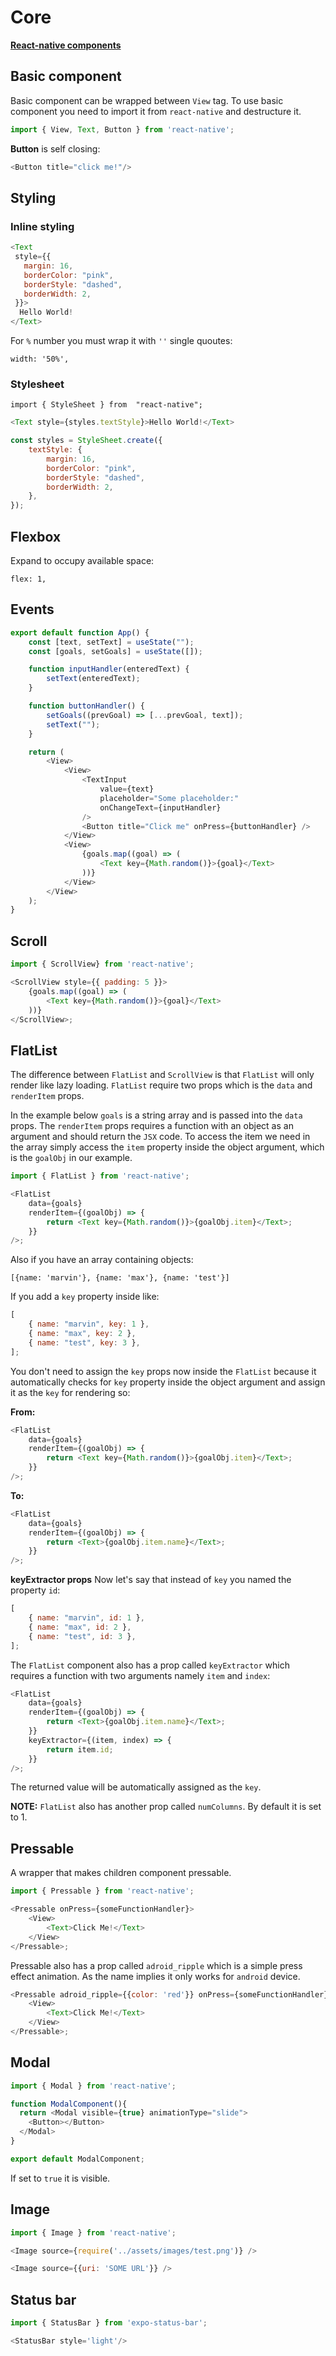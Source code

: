 # Core

**[React-native components](https://reactnative.dev/docs/components-and-apis)**

## Basic component

Basic component can be wrapped between `View` tag. To use basic component you need to import it from `react-native` and destructure it.

```javascript
import { View, Text, Button } from 'react-native';
```

**Button** is self closing:
```javascript
<Button title="click me!"/>
```

## Styling

### Inline styling
```javascript
<Text
 style={{
   margin: 16,
   borderColor: "pink",
   borderStyle: "dashed",
   borderWidth: 2,
 }}>
  Hello World!
</Text>
```

For `%` number you must wrap it with `''` single quoutes:
```
width: '50%',
```

### Stylesheet

```
import { StyleSheet } from  "react-native";
```
```javascript
<Text style={styles.textStyle}>Hello World!</Text>
```
```javascript
const styles = StyleSheet.create({
    textStyle: {
        margin: 16,
        borderColor: "pink",
        borderStyle: "dashed",
        borderWidth: 2,
    },
});
```

## Flexbox

Expand to occupy available space:
```
flex: 1,
```

## Events


```javascript
export default function App() {
    const [text, setText] = useState("");
    const [goals, setGoals] = useState([]);

    function inputHandler(enteredText) {
        setText(enteredText);
    }

    function buttonHandler() {
        setGoals((prevGoal) => [...prevGoal, text]);
        setText("");
    }

    return (
        <View>
            <View>
                <TextInput
                    value={text}
                    placeholder="Some placeholder:"
                    onChangeText={inputHandler}
                />
                <Button title="Click me" onPress={buttonHandler} />
            </View>
            <View>
                {goals.map((goal) => (
                    <Text key={Math.random()}>{goal}</Text>
                ))}
            </View>
        </View>
    );
}
```

## Scroll

```javascript
import { ScrollView} from 'react-native';
```
```javascript
<ScrollView style={{ padding: 5 }}>
    {goals.map((goal) => (
        <Text key={Math.random()}>{goal}</Text>
    ))}
</ScrollView>;
```

## FlatList

The difference between `FlatList` and `ScrollView` is that `FlatList` will only render like lazy loading. `FlatList` require two props which is the `data` and `renderItem` props. 

In the example below `goals` is a string array and is passed into the `data` props. The `renderItem` props requires a function with an object as an argument and should return the `JSX` code. To access the item we need in the array simply access the `item` property inside the object argument, which is the `goalObj` in our example.
```javascript
import { FlatList } from 'react-native';
```
```javascript
<FlatList
    data={goals}
    renderItem={(goalObj) => {
        return <Text key={Math.random()}>{goalObj.item}</Text>;
    }}
/>;
```

Also if you have an array containing objects:
```
[{name: 'marvin'}, {name: 'max'}, {name: 'test'}]
```
If you add a `key` property inside like: 
```javascript
[
    { name: "marvin", key: 1 },
    { name: "max", key: 2 },
    { name: "test", key: 3 },
];
```
You don't need to assign the `key` props now inside the `FlatList` because it automatically checks for `key` property inside the object argument and assign it as the `key` for rendering so:

**From:**
```javascript
<FlatList
    data={goals}
    renderItem={(goalObj) => {
        return <Text key={Math.random()}>{goalObj.item}</Text>;
    }}
/>;
```
**To:**
```javascript
<FlatList
    data={goals}
    renderItem={(goalObj) => {
        return <Text>{goalObj.item.name}</Text>;
    }}
/>;
```
**keyExtractor props**
Now let's say that instead of `key` you named the property `id`:

```javascript
[
    { name: "marvin", id: 1 },
    { name: "max", id: 2 },
    { name: "test", id: 3 },
];
```

The `FlatList` component also has a prop called `keyExtractor` which requires a function with two arguments namely `item` and `index`:

```javascript
<FlatList
    data={goals}
    renderItem={(goalObj) => {
        return <Text>{goalObj.item.name}</Text>;
    }}
    keyExtractor={(item, index) => {
        return item.id;
    }}
/>;
```

The returned value will be automatically assigned as the `key`.

**NOTE:** `FlatList` also has another prop called `numColumns`. By default it is set to 1.

## Pressable

A wrapper that makes children component pressable.
```javascript
import { Pressable } from 'react-native';
```
```javascript
<Pressable onPress={someFunctionHandler}>
    <View>
        <Text>Click Me!</Text>
    </View>
</Pressable>;
```

Pressable also has a prop called `adroid_ripple` which is a simple press effect animation. As the name implies it only works for `android` device.

```javascript
<Pressable adroid_ripple={{color: 'red'}} onPress={someFunctionHandler}>
    <View>
        <Text>Click Me!</Text>
    </View>
</Pressable>;
```

## Modal
```javascript
import { Modal } from 'react-native';

function ModalComponent(){
  return <Modal visible={true} animationType="slide">
    <Button></Button>
  </Modal>
}

export default ModalComponent;
```
If set to `true` it is visible.


## Image
```javascript
import { Image } from 'react-native';
```
```javascript
<Image source={require('../assets/images/test.png')} />
```
```javascript
<Image source={{uri: 'SOME URL'}} />
```

## Status bar

```javascript
import { StatusBar } from 'expo-status-bar';
```
```javascript
<StatusBar style='light'/>
```